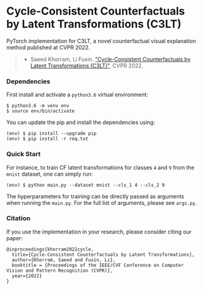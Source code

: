 # Cycle-Consistent Counterfactuals by Latent Transformations (C3LT)
PyTorch implementation for C3LT, a novel counterfactual visual explanation method published at CVPR 2022.

>* Saeed Khorram, Li Fuxin. ["Cycle-Consistent Counterfactuals by Latent Transformations (C3LT)"](""), CVPR 2022.
 
 
### Dependencies
First install and activate a `python3.6` virtual environment:

```
$ python3.6 -m venv env
$ source env/bin/activate
```
You can update the pip and install the dependencies using:
```
(env) $ pip install --upgrade pip
(env) $ pip install -r req.txt
```

### Quick Start
For instance, to train CF latent transformations for classes `4` and `9` from the `mnist` dataset, one can simply run:
```
(env) $ python main.py --dataset mnist --cls_1 4 --cls_2 9
```

The hyperparameters for training can be directly passed as arguments when running the `main.py`. 
For the full list of arguments, please see `args.py`.
 
### Citation
If you use the implementation in your research, please consider citing our paper:

```
@inproceedings{khorram2022cycle,
  title={Cycle-Consistent Counterfactuals by Latent Transformations},
  author={Khorram, Saeed and Fuxin, Li},
  booktitle = {Proceedings of the IEEE/CVF Conference on Computer Vision and Pattern Recognition (CVPR)},
  year={2022}
}
```
